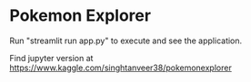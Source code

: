 # Pokemon Explorer

Run "streamlit run app.py" to execute and see the application.

Find jupyter version at https://www.kaggle.com/singhtanveer38/pokemonexplorer

